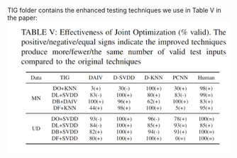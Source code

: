 TIG folder contains the enhanced testing techniques we use in Table V in the paper:
![Image Alt text](https://github.com/InputValidityRepo/InputValidity/blob/main/TIG/Table_V.png)
